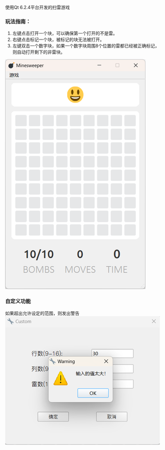 使用Qt 6.2.4平台开发的扫雷游戏

### 玩法指南：
1. 左键点击打开一个块，可以确保第一个打开的不是雷。
2. 右键点击标记一个块，被标记的块无法被打开。
3. 左键双击一个数字块，如果一个数字块周围8个位置的雷都已经被正确标记，则自动打开剩下的非雷块。

![img.png](help_img/img.png)

### 自定义功能
如果超出允许设定的范围，则发出警告
![img.png](help_img/custom_img.png)